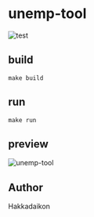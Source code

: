 # unemp-tool
![test](https://github.com/Hakkadaikon/unemp-tool/actions/workflows/test.yml/badge.svg)

## build
```shell
make build
```

## run
```shell
make run 
```

## preview

![unemp-tool](https://github.com/user-attachments/assets/54b7ba6f-2758-40f2-ab25-b16cce305638)

## Author
Hakkadaikon
